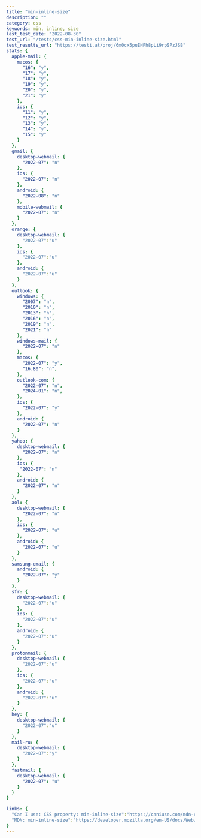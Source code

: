 ```yaml
---
title: "min-inline-size"
description: ""
category: css
keywords: min, inline, size
last_test_date: "2022-08-30"
test_url: "/tests/css-min-inline-size.html"
test_results_url: "https://testi.at/proj/6m0cx5puENPh8pLi9rpSPzJSB"
stats: {
  apple-mail: {
    macos: {
      "16": "y",
      "17": "y",
      "18": "y",
      "19": "y",
      "20": "y",
      "21": "y"
    },
    ios: {
      "11": "y",
      "12": "y",
      "13": "y",
      "14": "y",
      "15": "y"
    }
  },
  gmail: {
    desktop-webmail: {
      "2022-07": "n"
    },
    ios: {
      "2022-07": "n"
    },
    android: {
      "2022-08": "n"
    },
    mobile-webmail: {
      "2022-07": "n"
    }
  },
  orange: {
    desktop-webmail: {
      "2022-07":"u"
    },
    ios: {
      "2022-07":"u"
    },
    android: {
      "2022-07":"u"
    }
  },
  outlook: {
    windows: {
      "2007": "n",
      "2010": "n",
      "2013": "n",
      "2016": "n",
      "2019": "n",
      "2021": "n"
    },
    windows-mail: {
      "2022-07": "n"
    },
    macos: {
      "2022-07": "y",
      "16.80": "n",
    },
    outlook-com: {
      "2022-07": "n",
      "2024-01": "n",
    },
    ios: {
      "2022-07": "y"
    },
    android: {
      "2022-07": "n"
    }
  },
  yahoo: {
    desktop-webmail: {
      "2022-07": "n"
    },
    ios: {
     "2022-07": "n"
    },
    android: {
      "2022-07": "n"
    }
  },
  aol: {
    desktop-webmail: {
      "2022-07": "n"
    },
    ios: {
      "2022-07": "u"
    },
    android: {
      "2022-07": "u"
    }
  },
  samsung-email: {
    android: {
      "2022-07": "y"
    }
  },
  sfr: {
    desktop-webmail: {
      "2022-07":"u"
    },
    ios: {
      "2022-07":"u"
    },
    android: {
      "2022-07":"u"
    }
  }, 
  protonmail: {
    desktop-webmail: {
      "2022-07":"u"
    },
    ios: {
      "2022-07":"u"
    },
    android: {
      "2022-07":"u"
    }
  },
  hey: {
    desktop-webmail: {
      "2022-07":"u"
    }
  },
  mail-ru: {
    desktop-webmail: {
      "2022-07":"y"
    }
  },
  fastmail: {
    desktop-webmail: {
      "2022-07": "u"
    }
  }
}

links: {
  "Can I use: CSS property: min-inline-size":"https://caniuse.com/mdn-css_properties_min-inline-size",
  "MDN: min-inline-size":"https://developer.mozilla.org/en-US/docs/Web/CSS/tab-size"
}
---
```

